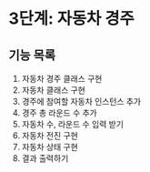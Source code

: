 # 3단계: 자동차 경주

## 기능 목록
1. 자동차 경주 클래스 구현
2. 자동차 클래스 구현
3. 경주에 참여할 자동차 인스턴스 추가
4. 경주 총 라운드 수 추가
5. 자동차 수, 라운드 수 입력 받기
5. 자동차 전진 구현
6. 자동차 상태 구현
7. 결과 출력하기
